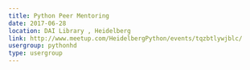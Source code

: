 ```yaml
---
title: Python Peer Mentoring
date: 2017-06-28
location: DAI Library , Heidelberg
link: http://www.meetup.com/HeidelbergPython/events/tqzbtlywjblc/
usergroup: pythonhd
type: usergroup
---
```

